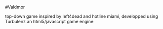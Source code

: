 #Valdmor

top-down game inspired by left4dead and hotline miami, developped using Turbulenz an html5/javascript game engine
